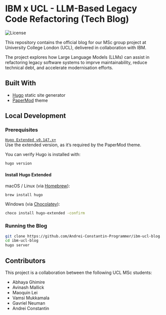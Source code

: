 # IBM x UCL - LLM-Based Legacy Code Refactoring (Tech Blog)
![License](https://img.shields.io/github/license/Andrei-Constantin-Programmer/IBM-UCL-Blog)

This repository contains the official blog for our MSc group project at University College London (UCL), delivered in collaboration with IBM.

The project explores how Large Language Models (LLMs) can assist in refactoring legacy software systems to imprve maintainability, reduce technical debt, and accelerate modernisation efforts.

## Built With

- [Hugo](https://gohugo.io/) static site generator
- [PaperMod](https://github.com/adityatelange/hugo-PaperMod) theme

## Local Development

### Prerequisites
[`Hugo Extended v0.147.x+`](https://gohugo.io/installation/)  
Use the extended version, as it’s required by the PaperMod theme.

You can verify Hugo is installed with:

```bash
hugo version
```

#### Install Hugo Extended
macOS / Linux (via [Homebrew](https://brew.sh/)):
```bash
brew install hugo
```

Windows (via [Chocolatey](https://chocolatey.org/)):

```bash
choco install hugo-extended -confirm
```

### Running the Blog

```bash
git clone https://github.com/Andrei-Constantin-Programmer/ibm-ucl-blog.git
cd ibm-ucl-blog
hugo server
```

## Contributors

This project is a collaboration between the following UCL MSc students:

- Abhaya Ghimire
- Avinash Mallick
- Maoquin Lei
- Vamsi Mukkamala
- Gavriel Neuman
- Andrei Constantin
